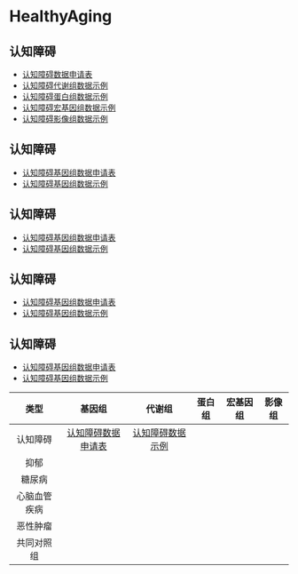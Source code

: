 # HealthyAging

## 认知障碍
- [认知障碍数据申请表](https://blog.csdn.net/m0_53945548/article/details/133872288)
- [认知障碍代谢组数据示例](https://blog.csdn.net/m0_53945548/article/details/133872288)
- [认知障碍蛋白组数据示例](https://blog.csdn.net/m0_53945548/article/details/133872288)
- [认知障碍宏基因组数据示例](https://blog.csdn.net/m0_53945548/article/details/133872288)
- [认知障碍影像组数据示例](https://blog.csdn.net/m0_53945548/article/details/133872288)

## 认知障碍
- [认知障碍基因组数据申请表](https://blog.csdn.net/m0_53945548/article/details/133872288)
- [认知障碍基因组数据示例](https://blog.csdn.net/m0_53945548/article/details/133872288)

## 认知障碍
- [认知障碍基因组数据申请表](https://blog.csdn.net/m0_53945548/article/details/133872288)
- [认知障碍基因组数据示例](https://blog.csdn.net/m0_53945548/article/details/133872288)

## 认知障碍
- [认知障碍基因组数据申请表](https://blog.csdn.net/m0_53945548/article/details/133872288)
- [认知障碍基因组数据示例](https://blog.csdn.net/m0_53945548/article/details/133872288)

## 认知障碍
- [认知障碍基因组数据申请表](https://blog.csdn.net/m0_53945548/article/details/133872288)
- [认知障碍基因组数据示例](https://blog.csdn.net/m0_53945548/article/details/133872288)


|类型|基因组|代谢组|蛋白组|宏基因组|影像组|
|:---:|:---:|:---:|:---:|:---:|:---:|
|认知障碍|[认知障碍数据申请表](https://blog.csdn.net/m0_53945548/article/details/133872288)|[认知障碍数据示例](https://blog.csdn.net/m0_53945548/article/details/133872288)||||
|抑郁||||||
|糖尿病||||||
|心脑血管疾病||||||
|恶性肿瘤||||||
|共同对照组||||||

